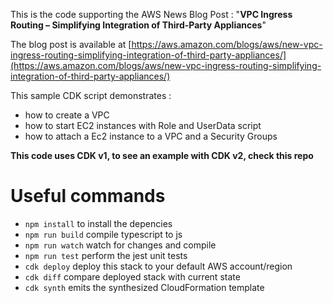 This is the code supporting the AWS News Blog Post : "**VPC Ingress Routing – Simplifying Integration of Third-Party Appliances**"

The blog post is available at [https://aws.amazon.com/blogs/aws/new-vpc-ingress-routing-simplifying-integration-of-third-party-appliances/](https://aws.amazon.com/blogs/aws/new-vpc-ingress-routing-simplifying-integration-of-third-party-appliances/) 

This sample CDK script demonstrates :

- how to create a VPC 
- how to start EC2 instances with Role and UserData script
- how to attach a Ec2 instance to a VPC and a Security Groups

**This code uses CDK v1, to see an example with CDK v2, check this repo**



# Useful commands

 * `npm install`      to install the depencies
 * `npm run build`   compile typescript to js
 * `npm run watch`   watch for changes and compile
 * `npm run test`    perform the jest unit tests
 * `cdk deploy`      deploy this stack to your default AWS account/region
 * `cdk diff`        compare deployed stack with current state
 * `cdk synth`       emits the synthesized CloudFormation template
